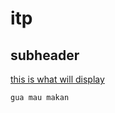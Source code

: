 # itp
 
## subheader

[this is what will display](https://github.com/adam-p/markdown-here/wiki/Markdown-Here-Cheatsheet#links)

`gua mau makan`